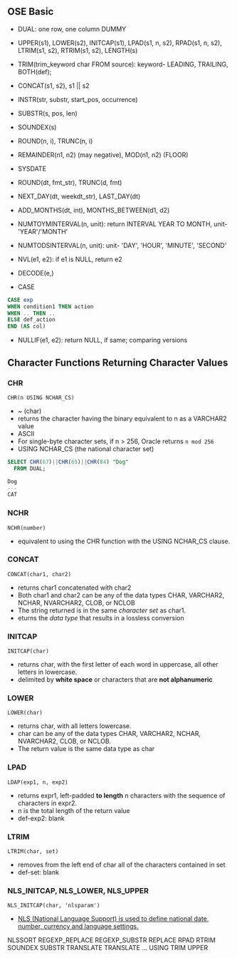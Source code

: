 
## OSE Basic
- DUAL: one row, one column DUMMY
- UPPER(s1), LOWER(s2), INITCAP(s1), LPAD(s1, n, s2), RPAD(s1, n, s2), LTRIM(s1, s2), RTRIM(s1, s2), LENGTH(s)
- TRIM(trim_keyword char FROM source): keyword- LEADING, TRAILING, BOTH(def); 
- CONCAT(s1, s2), s1 || s2
- INSTR(str, substr, start_pos, occurrence)
- SUBSTR(s, pos, len)
- SOUNDEX(s)

- ROUND(n, i), TRUNC(n, i)
- REMAINDER(n1, n2) (may negative), MOD(n1, n2) (FLOOR)

- SYSDATE
- ROUND(dt, fmt_str), TRUNC(d, fmt)
- NEXT_DAY(dt, weekdt_str), LAST_DAY(dt)
- ADD_MONTHS(dt, int), MONTHS_BETWEEN(d1, d2)
- NUMTOYMINTERVAL(n, unit): return INTERVAL YEAR TO MONTH, unit- 'YEAR'/'MONTH'
- NUMTODSINTERVAL(n, unit): unit- 'DAY', 'HOUR', 'MINUTE', 'SECOND'

- NVL(e1, e2): if e1 is NULL, return e2
- DECODE(e,)
- CASE
```sql
CASE exp 
WHEN condition1 THEN action 
WHEN .. THEN .. 
ELSE def_action 
END (AS col)
```
- NULLIF(e1, e2): return NULL, if same; comparing versions























## Character Functions Returning Character Values
### CHR
```CHR(n USING NCHAR_CS)```
- ~ (char)
- returns the character having the binary equivalent to n as a VARCHAR2 value
- ASCII
- For single-byte character sets, if n > 256, Oracle returns ```n mod 256```
- USING NCHAR_CS (the national character set)
```sql
SELECT CHR(67)||CHR(65)||CHR(84) "Dog"
  FROM DUAL;

Dog
---
CAT
```
### NCHR
```NCHR(number)```
- equivalent to using the CHR function with the USING NCHAR_CS clause.

### CONCAT
```CONCAT(char1, char2)```
-  returns char1 concatenated with char2
-  Both char1 and char2 can be any of the data types CHAR, VARCHAR2, NCHAR, NVARCHAR2, CLOB, or NCLOB
- The string returned is in the same *character set* as char1.
- eturns the *data type* that results in a lossless conversion

### INITCAP
```INITCAP(char)```
-  returns char, with the first letter of each word in uppercase, all other letters in lowercase.
- delimited by **white space** or characters that are **not alphanumeric**

### LOWER
```LOWER(char)```
-  returns char, with all letters lowercase.
- char can be any of the data types CHAR, VARCHAR2, NCHAR, NVARCHAR2, CLOB, or NCLOB. 
- The return value is the same data type as char

### LPAD
```LDAP(exp1, n, exp2)```
- returns expr1, left-padded **to length** n characters with the sequence of characters in expr2.
- n is the total length of the return value
- def-exp2: blank

### LTRIM
```LTRIM(char, set)```
- removes from the left end of char all of the characters contained in set
- def-set: blank



### NLS_INITCAP, NLS_LOWER, NLS_UPPER
```NLS_INITCAP(char, 'nlsparam')```
- [NLS (National Language Support) is used to define national date, number, currency and language settings.](http://www.orafaq.com/wiki/NLS)

NLSSORT
REGEXP_REPLACE
REGEXP_SUBSTR
REPLACE
RPAD
RTRIM
SOUNDEX
SUBSTR
TRANSLATE
TRANSLATE ... USING
TRIM
UPPER
